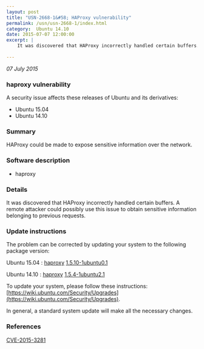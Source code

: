 ```yaml
---
layout: post
title: "USN-2668-1&#58; HAProxy vulnerability"
permalink: /usn/usn-2668-1/index.html
category:  Ubuntu 14.10
date: 2015-07-07 12:00:00
excerpt: |
    It was discovered that HAProxy incorrectly handled certain buffers. A remote attacker could possibly use this issue to obtain sensitive information belonging to previous requests. 
    
--- 
```

 
 

*07 July 2015*

### haproxy vulnerability

A security issue affects these releases of Ubuntu and its derivatives:

* Ubuntu 15.04
* Ubuntu 14.10

### Summary

HAProxy could be made to expose sensitive information over the network. 

### Software description

* haproxy 

### Details

It was discovered that HAProxy incorrectly handled certain buffers. A remote attacker could possibly use this issue to obtain sensitive information belonging to previous requests. 

### Update instructions

The problem can be corrected by updating your system to the following package version:

Ubuntu 15.04
 : [haproxy](https://launchpad.net/ubuntu/+source/haproxy) <span> [1.5.10-1ubuntu0.1](https://launchpad.net/ubuntu/+source/haproxy/1.5.10-1ubuntu0.1) </span> 

Ubuntu 14.10
 : [haproxy](https://launchpad.net/ubuntu/+source/haproxy) <span> [1.5.4-1ubuntu2.1](https://launchpad.net/ubuntu/+source/haproxy/1.5.4-1ubuntu2.1) </span> 

To update your system, please follow these instructions: [https://wiki.ubuntu.com/Security/Upgrades](https://wiki.ubuntu.com/Security/Upgrades).

In general, a standard system update will make all the necessary changes. 

### References

 
 [CVE-2015-3281](http://people.ubuntu.com/~ubuntu-security/cve/CVE-2015-3281)
 

